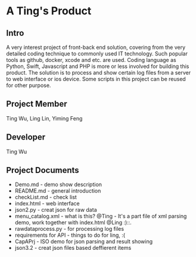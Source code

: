# A Ting's Product

## Intro
A very interest project of front-back end solution, covering from the very detailed coding technique to commonly used IT technology. Such popular tools as github, docker, xcode and etc. are used. Coding language as Python, Swift, Javascript and PHP is more or less involved for building this product. The solution is to process and show certain log files from a server to web interface or ios device. Some scripts in this project can be reused for other purpose.

## Project Member
Ting Wu, Ling Lin, Yiming Feng

## Developer
Ting Wu

## Project Documents
+ Demo.md - demo show description	
+ README.md	- general introduction
+ checkList.md - check list
+ index.html - web interface
+ json2.py - creat json for raw data
+ menu_catalog.xml - what is this? @Ting - It's a part file of xml parsing demo, work together with index.html @Ling :)::.
+ rawdataprocess.py - for processing log files
+ requirements for API - things to do for ling, :(
+ CapAPrj - ISO demo for json parsing and result showing
+ json3.2 - creat json files based deffierent items
